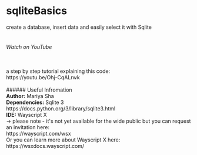 # sqliteBasics
create a database, insert data and easily select it with Sqlite
<br>
<br>
###### Watch on YouTube
<br>
a step by step tutorial explaining this code:
<br>
https://youtu.be/Ohj-CqALrwk
<br>
<br>
###### Useful Infromation
<br>
<b>Author:</b> Mariya Sha
<br>
<b>Dependencies:</b> Sqlite 3
<br>
https://docs.python.org/3/library/sqlite3.html
<br>
<b>IDE:</b> Wayscript X
<br>
-> please note - it's not yet available for the wide public but you can request an invitation here:
<br>
https://wayscript.com/wsx
<br>
Or you can learn more about Wayscript X here:
<br>
https://wsxdocs.wayscript.com/

